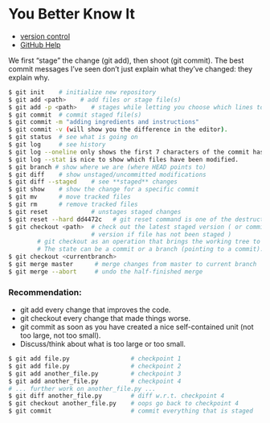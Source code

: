 # You Better Know It

- [version control](https://coderefinery.org/lessons/)
- [GitHub Help](https://help.github.com/en/github)

We first “stage” the change (git add), then shoot (git commit).
The best commit messages I’ve seen don’t just explain what they’ve changed: they explain why.

```bash
$ git init    # initialize new repository
$ git add <path>    # add files or stage file(s)
$ git add -p <path>    # stages while letting you choose which lines to take
$ git commit  # commit staged file(s)
$ git commit -m "adding ingredients and instructions"
$ git commit -v (will show you the difference in the editor).
$ git status  # see what is going on
$ git log     # see history
$ git log --oneline only shows the first 7 characters of the commit hash and is good to get an overview.
$ git log --stat is nice to show which files have been modified.
$ git branch # show where we are (where HEAD points to) 
$ git diff    # show unstaged/uncommitted modifications
$ git diff --staged    # see **staged** changes
$ git show    # show the change for a specific commit
$ git mv      # move tracked files
$ git rm      # remove tracked files
$ git reset            # unstages staged changes
$ git reset --hard dd4472c   # git reset command is one of the destructive commands in Git, so use with caution.
$ git checkout <path>  # check out the latest staged version ( or committed
                       # version if file has not been staged )
        # git checkout as an operation that brings the working tree to a specific state.
        # The state can be a commit or a branch (pointing to a commit).
$ git checkout <currentbranch>
$ git merge master      # merge changes from master to current branch
$ git merge --abort     # undo the half-finished merge
```

### Recommendation:

* git add every change that improves the code.
* git checkout every change that made things worse.
* git commit as soon as you have created a nice self-contained unit (not too large, not too small).
* Discuss/think about what is too large or too small.

```bash
$ git add file.py                 # checkpoint 1
$ git add file.py                 # checkpoint 2
$ git add another_file.py         # checkpoint 3
$ git add another_file.py         # checkpoint 4
# ... further work on another_file.py ...
$ git diff another_file.py        # diff w.r.t. checkpoint 4
$ git checkout another_file.py    # oops go back to checkpoint 4
$ git commit                      # commit everything that is staged
```

